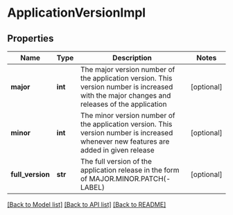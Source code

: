 # ApplicationVersionImpl

## Properties
Name | Type | Description | Notes
------------ | ------------- | ------------- | -------------
**major** | **int** | The major version number of the application version. This version number is increased with the major changes and releases of the application | [optional] 
**minor** | **int** | The minor version number of the application version. This version number is increased whenever new features are added in given release | [optional] 
**full_version** | **str** | The full version of the application release in the form of MAJOR.MINOR.PATCH(-LABEL) | [optional] 

[[Back to Model list]](../README.md#documentation-for-models) [[Back to API list]](../README.md#documentation-for-api-endpoints) [[Back to README]](../README.md)


